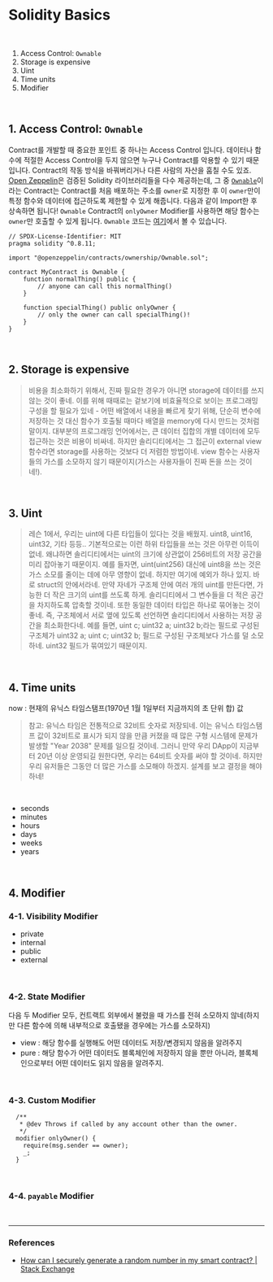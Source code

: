 # Solidity Basics

<br />

1. Access Control: `Ownable`
2. Storage is expensive
3. Uint
4. Time units
5. Modifier

<br />

## 1. Access Control: `Ownable`

Contract를 개발할 때 중요한 포인트 중 하나는 Access Control 입니다. 데이터나 함수에 적절한 Access Control을 두지 않으면 누구나 Contract를 악용할 수 있기 때문입니다. Contract의 작동 방식을 바꿔버리거나 다른 사람의 자산을 훔칠 수도 있죠. [Open Zeppelin](https://openzeppelin.com/)은 검증된 Solidity 라이브러리들을 다수 제공하는데, 그 중 [`Ownable`](https://docs.openzeppelin.com/contracts/2.x/access-control#ownership-and-ownable)이라는 Contract는 Contract를 처음 배포하는 주소를 `owner`로 지정한 후 이 `owner`만이 특정 함수와 데이터에 접근하도록 제한할 수 있게 해줍니다. 다음과 같이 Import한 후 상속하면 됩니다! `Ownable` Contract의 `onlyOwner` Modifier를 사용하면 해당 함수는 `owner`만 호출할 수 있게 됩니다. `Ownable` 코드는 [여기](https://github.com/OpenZeppelin/openzeppelin-contracts/blob/master/contracts/access/Ownable.sol)에서 볼 수 있습니다.

```solidity
// SPDX-License-Identifier: MIT
pragma solidity ^0.8.11;

import "@openzeppelin/contracts/ownership/Ownable.sol";

contract MyContract is Ownable {
    function normalThing() public {
        // anyone can call this normalThing()
    }

    function specialThing() public onlyOwner {
        // only the owner can call specialThing()!
    }
}
```

<br />

## 2. Storage is expensive

> 비용을 최소화하기 위해서, 진짜 필요한 경우가 아니면 storage에 데이터를 쓰지 않는 것이 좋네. 이를 위해 때때로는 겉보기에 비효율적으로 보이는 프로그래밍 구성을 할 필요가 있네 - 어떤 배열에서 내용을 빠르게 찾기 위해, 단순히 변수에 저장하는 것 대신 함수가 호출될 때마다 배열을 memory에 다시 만드는 것처럼 말이지.
> 대부분의 프로그래밍 언어에서는, 큰 데이터 집합의 개별 데이터에 모두 접근하는 것은 비용이 비싸네. 하지만 솔리디티에서는 그 접근이 external view 함수라면 storage를 사용하는 것보다 더 저렴한 방법이네. view 함수는 사용자들의 가스를 소모하지 않기 때문이지(가스는 사용자들이 진짜 돈을 쓰는 것이네!).

<br />

## 3. Uint


> 레슨 1에서, 우리는 uint에 다른 타입들이 있다는 것을 배웠지. uint8, uint16, uint32, 기타 등등..
> 기본적으로는 이런 하위 타입들을 쓰는 것은 아무런 이득이 없네. 왜냐하면 솔리디티에서는 uint의 크기에 상관없이 256비트의 저장 공간을 미리 잡아놓기 때문이지. 예를 들자면, uint(uint256) 대신에 uint8을 쓰는 것은 가스 소모를 줄이는 데에 아무 영향이 없네.
> 하지만 여기에 예외가 하나 있지. 바로 struct의 안에서라네.
> 만약 자네가 구조체 안에 여러 개의 uint를 만든다면, 가능한 더 작은 크기의 uint를 쓰도록 하게. 솔리디티에서 그 변수들을 더 적은 공간을 차지하도록 압축할 것이네.
> 또한 동일한 데이터 타입은 하나로 묶어놓는 것이 좋네. 즉, 구조체에서 서로 옆에 있도록 선언하면 솔리디티에서 사용하는 저장 공간을 최소화한다네. 예를 들면, uint c; uint32 a; uint32 b;라는 필드로 구성된 구조체가 uint32 a; uint c; uint32 b; 필드로 구성된 구조체보다 가스를 덜 소모하네. uint32 필드가 묶여있기 때문이지.

<br />

## 4. Time units

now : 현재의 유닉스 타임스탬프(1970년 1월 1일부터 지금까지의 초 단위 합) 값

> 참고: 유닉스 타임은 전통적으로 32비트 숫자로 저장되네. 이는 유닉스 타임스탬프 값이 32비트로 표시가 되지 않을 만큼 커졌을 때 많은 구형 시스템에 문제가 발생할 "Year 2038" 문제를 일으킬 것이네. 그러니 만약 우리 DApp이 지금부터 20년 이상 운영되길 원한다면, 우리는 64비트 숫자를 써야 할 것이네. 하지만 우리 유저들은 그동안 더 많은 가스를 소모해야 하겠지. 설계를 보고 결정을 해야 하네!

<br />

- seconds
- minutes
- hours
- days
- weeks
- years

<br />

## 4. Modifier

### 4-1. Visibility Modifier

- private
- internal
- public
- external

<br />

### 4-2. State Modifier

다음 두 Modifier 모두, 컨트랙트 외부에서 불렸을 때 가스를 전혀 소모하지 않네(하지만 다른 함수에 의해 내부적으로 호출됐을 경우에는 가스를 소모하지)

- view : 해당 함수를 실행해도 어떤 데이터도 저장/변경되지 않음을 알려주지
- pure : 해당 함수가 어떤 데이터도 블록체인에 저장하지 않을 뿐만 아니라, 블록체인으로부터 어떤 데이터도 읽지 않음을 알려주지.

<br />

### 4-3. Custom Modifier

```solidity
  /**
   * @dev Throws if called by any account other than the owner.
   */
  modifier onlyOwner() {
    require(msg.sender == owner);
    _;
  }
```

<br />

### 4-4. `payable` Modifier

<br />

---

### References

- [How can I securely generate a random number in my smart contract? | Stack Exchange](https://ethereum.stackexchange.com/questions/191/how-can-i-securely-generate-a-random-number-in-my-smart-contract)
